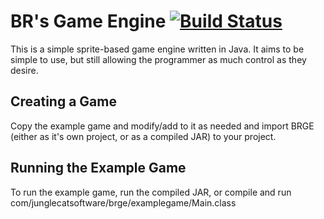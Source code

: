 BR's Game Engine [![Build Status](https://jenkins.brwyatt.net/job/BRGE/badge/icon)](https://jenkins.brwyatt.net/job/BRGE/)
================

This is a simple sprite-based game engine written in Java. It aims to be simple to use, but still allowing the programmer as much control as they desire.

Creating a Game
---------------

Copy the example game and modify/add to it as needed and import BRGE (either as it's own project, or as a compiled JAR) to your project.

Running the Example Game
------------------------

To run the example game, run the compiled JAR, or compile and run com/junglecatsoftware/brge/examplegame/Main.class
